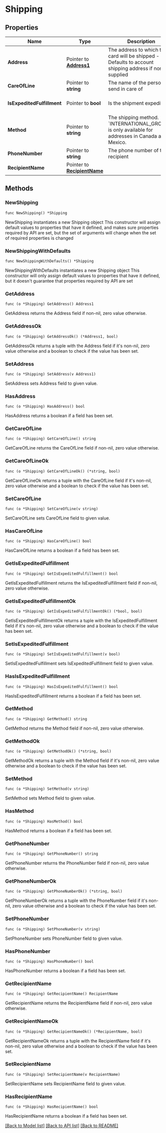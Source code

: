 # Shipping

## Properties

Name | Type | Description | Notes
------------ | ------------- | ------------- | -------------
**Address** | Pointer to [**Address1**](Address1.md) | The address to which the card will be shipped - Defaults to account shipping address if none supplied | [optional] 
**CareOfLine** | Pointer to **string** | The name of the person to send in care of | [optional] 
**IsExpeditedFulfillment** | Pointer to **bool** | Is the shipment expedited | [optional] [default to false]
**Method** | Pointer to **string** | The shipping method. * &#x60;INTERNATIONAL_GROUND&#x60; is only available for addresses in Canada and Mexico.  | [optional] [default to "LOCAL_MAIL"]
**PhoneNumber** | Pointer to **string** | The phone number of the recipient | [optional] 
**RecipientName** | Pointer to [**RecipientName**](RecipientName.md) |  | [optional] 

## Methods

### NewShipping

`func NewShipping() *Shipping`

NewShipping instantiates a new Shipping object
This constructor will assign default values to properties that have it defined,
and makes sure properties required by API are set, but the set of arguments
will change when the set of required properties is changed

### NewShippingWithDefaults

`func NewShippingWithDefaults() *Shipping`

NewShippingWithDefaults instantiates a new Shipping object
This constructor will only assign default values to properties that have it defined,
but it doesn't guarantee that properties required by API are set

### GetAddress

`func (o *Shipping) GetAddress() Address1`

GetAddress returns the Address field if non-nil, zero value otherwise.

### GetAddressOk

`func (o *Shipping) GetAddressOk() (*Address1, bool)`

GetAddressOk returns a tuple with the Address field if it's non-nil, zero value otherwise
and a boolean to check if the value has been set.

### SetAddress

`func (o *Shipping) SetAddress(v Address1)`

SetAddress sets Address field to given value.

### HasAddress

`func (o *Shipping) HasAddress() bool`

HasAddress returns a boolean if a field has been set.

### GetCareOfLine

`func (o *Shipping) GetCareOfLine() string`

GetCareOfLine returns the CareOfLine field if non-nil, zero value otherwise.

### GetCareOfLineOk

`func (o *Shipping) GetCareOfLineOk() (*string, bool)`

GetCareOfLineOk returns a tuple with the CareOfLine field if it's non-nil, zero value otherwise
and a boolean to check if the value has been set.

### SetCareOfLine

`func (o *Shipping) SetCareOfLine(v string)`

SetCareOfLine sets CareOfLine field to given value.

### HasCareOfLine

`func (o *Shipping) HasCareOfLine() bool`

HasCareOfLine returns a boolean if a field has been set.

### GetIsExpeditedFulfillment

`func (o *Shipping) GetIsExpeditedFulfillment() bool`

GetIsExpeditedFulfillment returns the IsExpeditedFulfillment field if non-nil, zero value otherwise.

### GetIsExpeditedFulfillmentOk

`func (o *Shipping) GetIsExpeditedFulfillmentOk() (*bool, bool)`

GetIsExpeditedFulfillmentOk returns a tuple with the IsExpeditedFulfillment field if it's non-nil, zero value otherwise
and a boolean to check if the value has been set.

### SetIsExpeditedFulfillment

`func (o *Shipping) SetIsExpeditedFulfillment(v bool)`

SetIsExpeditedFulfillment sets IsExpeditedFulfillment field to given value.

### HasIsExpeditedFulfillment

`func (o *Shipping) HasIsExpeditedFulfillment() bool`

HasIsExpeditedFulfillment returns a boolean if a field has been set.

### GetMethod

`func (o *Shipping) GetMethod() string`

GetMethod returns the Method field if non-nil, zero value otherwise.

### GetMethodOk

`func (o *Shipping) GetMethodOk() (*string, bool)`

GetMethodOk returns a tuple with the Method field if it's non-nil, zero value otherwise
and a boolean to check if the value has been set.

### SetMethod

`func (o *Shipping) SetMethod(v string)`

SetMethod sets Method field to given value.

### HasMethod

`func (o *Shipping) HasMethod() bool`

HasMethod returns a boolean if a field has been set.

### GetPhoneNumber

`func (o *Shipping) GetPhoneNumber() string`

GetPhoneNumber returns the PhoneNumber field if non-nil, zero value otherwise.

### GetPhoneNumberOk

`func (o *Shipping) GetPhoneNumberOk() (*string, bool)`

GetPhoneNumberOk returns a tuple with the PhoneNumber field if it's non-nil, zero value otherwise
and a boolean to check if the value has been set.

### SetPhoneNumber

`func (o *Shipping) SetPhoneNumber(v string)`

SetPhoneNumber sets PhoneNumber field to given value.

### HasPhoneNumber

`func (o *Shipping) HasPhoneNumber() bool`

HasPhoneNumber returns a boolean if a field has been set.

### GetRecipientName

`func (o *Shipping) GetRecipientName() RecipientName`

GetRecipientName returns the RecipientName field if non-nil, zero value otherwise.

### GetRecipientNameOk

`func (o *Shipping) GetRecipientNameOk() (*RecipientName, bool)`

GetRecipientNameOk returns a tuple with the RecipientName field if it's non-nil, zero value otherwise
and a boolean to check if the value has been set.

### SetRecipientName

`func (o *Shipping) SetRecipientName(v RecipientName)`

SetRecipientName sets RecipientName field to given value.

### HasRecipientName

`func (o *Shipping) HasRecipientName() bool`

HasRecipientName returns a boolean if a field has been set.


[[Back to Model list]](../README.md#documentation-for-models) [[Back to API list]](../README.md#documentation-for-api-endpoints) [[Back to README]](../README.md)


